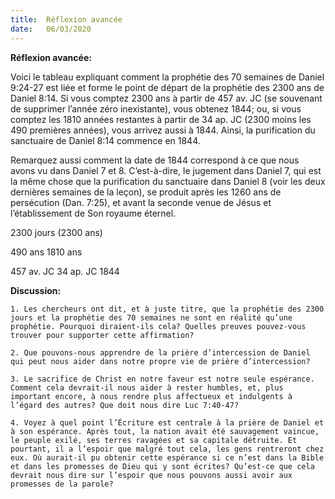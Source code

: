 ```yaml
---
title:  Réflexion avancée
date:   06/03/2020
---
```


**Réflexion avancée:**

Voici le tableau expliquant comment la prophétie des 70 semaines de Daniel 9:24-27 est liée et forme le point de départ de la prophétie des 2300 ans de Daniel 8:14. Si vous comptez 2300 ans à partir de 457 av. JC (se souvenant de supprimer l’année zéro inexistante), vous obtenez 1844; ou, si vous comptez les 1810 années restantes à partir de 34 ap. JC (2300 moins les 490 premières années), vous arrivez aussi à 1844. Ainsi, la purification du sanctuaire de Daniel 8:14 commence en 1844.

Remarquez aussi comment la date de 1844 correspond à ce que nous avons vu dans Daniel 7 et 8. C’est-à-dire, le jugement dans Daniel 7, qui est la même chose que la purification du sanctuaire dans Daniel 8 (voir les deux dernières semaines de la leçon), se produit après les 1260 ans de persécution (Dan. 7:25), et avant la seconde venue de Jésus et l’établissement de Son royaume éternel.

2300 jours (2300 ans)

490 ans 1810 ans

457 av. JC 34 ap. JC 1844

**Discussion:**

`1. Les chercheurs ont dit, et à juste titre, que la prophétie des 2300 jours et la prophétie des 70 semaines ne sont en réalité qu’une prophétie. Pourquoi diraient-ils cela? Quelles preuves pouvez-vous trouver pour supporter cette affirmation?`

`2. Que pouvons-nous apprendre de la prière d’intercession de Daniel qui peut nous aider dans notre propre vie de prière d’intercession?`

`3. Le sacrifice de Christ en notre faveur est notre seule espérance. Comment cela devrait-il nous aider à rester humbles, et, plus important encore, à nous rendre plus affectueux et indulgents à l’égard des autres? Que doit nous dire Luc 7:40-47?`

`4. Voyez à quel point l’Écriture est centrale à la prière de Daniel et à son espérance. Après tout, la nation avait été sauvagement vaincue, le peuple exilé, ses terres ravagées et sa capitale détruite. Et pourtant, il a l’espoir que malgré tout cela, les gens rentreront chez eux. Où aurait-il pu obtenir cette espérance si ce n’est dans la Bible et dans les promesses de Dieu qui y sont écrites? Qu’est-ce que cela devrait nous dire sur l’espoir que nous pouvons aussi avoir aux promesses de la parole?`
